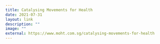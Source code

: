 ```yaml
---
title: Catalysing Movements for Health
date: 2021-07-31
layout: link
description: ""
image: ""
external: https://www.moht.com.sg/catalysing-movements-for-health
---
```

